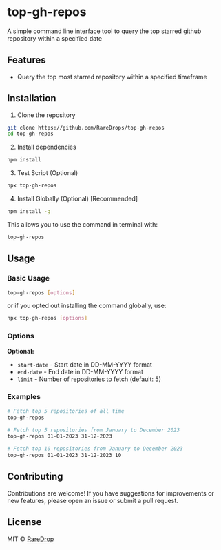 # top-gh-repos
 
A simple command line interface tool to query the top starred github repository within a specified date

## Features

- Query the top most starred repository within a specified timeframe

## Installation

1. Clone the repository
```bash
git clone https://github.com/RareDrops/top-gh-repos
cd top-gh-repos
```

2. Install dependencies
```bash
npm install
```

3. Test Script (Optional)
```bash
npx top-gh-repos
```

4. Install Globally (Optional) [Recommended]
```bash
npm install -g
```

This allows you to use the command in terminal with:
```bash
top-gh-repos
```


## Usage

### Basic Usage
```bash
top-gh-repos [options]
```
or if you opted out installing the command globally, use:
```bash
npx top-gh-repos [options]
```

### Options
**Optional:**
- `start-date` - Start date in DD-MM-YYYY format
- `end-date` - End date in DD-MM-YYYY format
- `limit` - Number of repositories to fetch (default: 5)

### Examples
```bash
# Fetch top 5 repositories of all time
top-gh-repos

# Fetch top 5 repositories from January to December 2023
top-gh-repos 01-01-2023 31-12-2023

# Fetch top 10 repositories from January to December 2023
top-gh-repos 01-01-2023 31-12-2023 10
```

## Contributing
Contributions are welcome! If you have suggestions for improvements or new features, please open an issue or submit a pull request.

## License
MIT © [RareDrop](https://github.com/RareDrops/top-gh-repos)